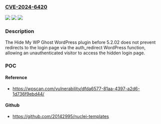 ### [CVE-2024-6420](https://cve.mitre.org/cgi-bin/cvename.cgi?name=CVE-2024-6420)
![](https://img.shields.io/static/v1?label=Product&message=Hide%20My%20WP%20Ghost%20&color=blue)
![](https://img.shields.io/static/v1?label=Version&message=0%3C%205.2.02%20&color=brighgreen)
![](https://img.shields.io/static/v1?label=Vulnerability&message=CWE-200%20Information%20Exposure&color=brighgreen)

### Description

The Hide My WP Ghost  WordPress plugin before 5.2.02 does not prevent redirects to the login page via the auth_redirect WordPress function, allowing an unauthenticated visitor to access the hidden login page.

### POC

#### Reference
- https://wpscan.com/vulnerability/dfda6577-81aa-4397-a2d6-1d736f9ebd44/

#### Github
- https://github.com/20142995/nuclei-templates

